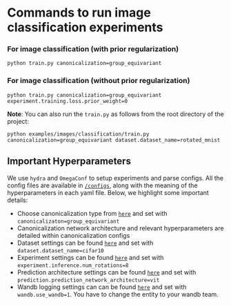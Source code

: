 # Commands to run image classification experiments

### For image classification (with prior regularization)
``` 
python train.py canonicalization=group_equivariant  
```
### For image classification (without prior regularization)
```
python train.py canonicalization=group_equivariant experiment.training.loss.prior_weight=0 
```

**Note**: You can also run the `train.py` as follows from the root directory of the project: 
```
python examples/images/classification/train.py canonicalization=group_equivariant dataset.dataset_name=rotated_mnist
```

## Important Hyperparameters
We use `hydra` and `OmegaConf` to setup experiments and parse configs. All the config files are available in [`/configs`](configs), along with the meaning of the hyperparameters in each yaml file. Below, we highlight some important details:
- Choose canonicalization type from [`here`](configs/canonicalization) and set with `canonicalizaton=group_equivariant`
- Canonicalization network architecture and relevant hyperparameters are detailed within canonicalization configs    
- Dataset settings can be found [`here`](configs/dataset) and set with `dataset.dataset_name=cifar10`
- Experiment settings can be found [`here`](configs/experiment) and set with `experiment.inference.num_rotations=8`
- Prediction architecture settings can be found [`here`](configs/prediction) and set with `prediction.prediction_network_architecture=vit`
- Wandb logging settings can can be found [`here`](configs/wandb) and set with `wandb.use_wandb=1`. You have to change the entity to your wandb team.